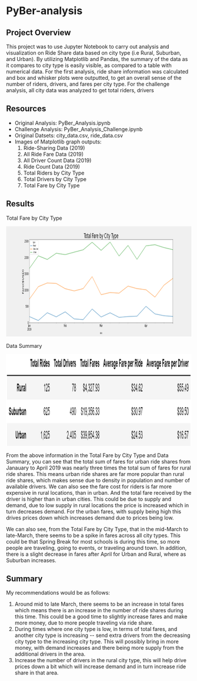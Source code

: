 # PyBer-analysis

## Project Overview
This project was to use Jupyter Notebook to carry out analysis and visualization on Ride Share data based on city type (i.e Rural, Suburban, and Urban). By utilizing Matplotlib and Pandas, the summary of the data as it compares to city type is easily visible, as compared to a table with numerical data. For the first analysis, ride share information was calculated and box and whisker plots were outputted, to get an overall sense of the number of riders, drivers, and fares per city type. For the challenge analysis, all city data was analyzed to get total riders, drivers 

## Resources
- Original Analysis: PyBer_Analysis.ipynb
- Challenge Analysis: PyBer_Analysis_Challenge.ipynb
- Original Datsets: city_data.csv, ride_data.csv
- Images of Matplotlib graph outputs:
  1. Ride-Sharing Data (2019) 
  2. All Ride Fare Data (2019)
  3. All Driver Count Data (2019)
  4. Ride Count Data (2019)
  5. Total Riders by City Type
  7. Total Drivers by City Type
  8. Total Fare by City Type

## Results
Total Fare by City Type

<img src="Resources/Total Fare by City Type.png" width="900" height="300"> 

Data Summary

<img src="Resources/Data Summary.png" width="1100" height="250"> 

From the above information in the Total Fare by City Type and Data Summary, you can see that the total sum of fares for urban ride shares from Janauary to April 2019 was nearly three times the total sum of fares for rural ride shares. This means urban ride shares are far more popular than rural ride shares, which makes sense due to density in population and number of available drivers. We can also see the fare cost for riders is far more expensive in rural locations, than in urban. And the total fare received by the driver is higher than in urban cities. This could be due to supply and demand, due to low supply in rural locations the price is increased which in turn decreases demand. For the urban fares, with supply being high this drives prices down which increases demand due to prices being low.

We can also see, from the Total Fare by City Type, that in the mid-March to late-March, there seems to be a spike in fares across all city types. This could be that Spring Break for most schools is during this time, so more people are traveling, going to events, or traveling around town. In addition, there is a slight decrease in fares after April for Urban and Rural, where as Suburban increases.

## Summary
My recommendations would be as follows:
1. Around mid to late March, there seems to be an increase in total fares which means there is an increase in the number of ride shares during this time. This could be a good time to slightly increase fares and make more money, due to more people traveling via ride share.
2. During times where one city type is low, in terms of total fares, and another city type is increasing -- send extra drivers from the decreasing city type to the increasing city type. This will possibly bring in more money, with demand increases and there being more supply from the additional drivers in the area.
3. Increase the number of drivers in the rural city type, this will help drive prices down a bit which will increase demand and in turn increase ride share in that area.

